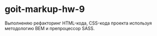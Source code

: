 # goit-markup-hw-9
Выполненяю рефакторинг HTML-кода, CSS-кода проекта используя методологию BEM и препроцессор SASS.
